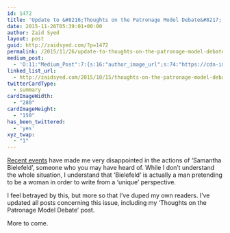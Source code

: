 ```yaml
---
id: 1472
title: 'Update to &#8216;Thoughts on the Patronage Model Debate&#8217;'
date: 2015-11-26T05:39:01+00:00
author: Zaid Syed
layout: post
guid: http://zaidsyed.com/?p=1472
permalink: /2015/11/26/update-to-thoughts-on-the-patronage-model-debate/
medium_post:
  - 'O:11:"Medium_Post":7:{s:16:"author_image_url";s:74:"https://cdn-images-1.medium.com/fit/c/200/200/1*kVXjAjdh5t4QofpyX-pQTg.png";s:10:"author_url";s:28:"https://medium.com/@zaidsyed";s:10:"cross_link";s:3:"yes";s:2:"id";s:12:"a0a1e67b227d";s:7:"license";s:19:"all-rights-reserved";s:6:"status";s:8:"unlisted";s:3:"url";s:90:"https://medium.com/@zaidsyed/update-to-thoughts-on-the-patronage-model-debate-a0a1e67b227d";}'
linked_list_url:
  - http://zaidsyed.com/2015/10/15/thoughts-on-the-patronage-model-debate/
twitterCardType:
  - summary
cardImageWidth:
  - "280"
cardImageHeight:
  - "150"
has_been_twittered:
  - 'yes'
xyz_twap:
  - "1"
---
```

[Recent events](https://twitter.com/s_bielefeld) have made me very disappointed in the actions of &#8216;Samantha Bielefeld&#8217;, someone who you may have heard of. While I don&#8217;t understand the whole situation, I understand that &#8216;Bielefeld&#8217; is actually a man pretending to be a woman in order to write from a &#8216;unique&#8217; perspective.

I feel betrayed by this, but more so that I&#8217;ve duped my own readers. I&#8217;ve updated all posts concerning this issue, including my &#8216;Thoughts on the Patronage Model Debate&#8217; post.

More to come.